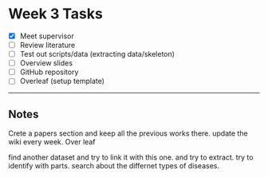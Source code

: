 # Week 3 Tasks

- [x] Meet supervisor
- [ ] Review literature
- [ ] Test out scripts/data (extracting data/skeleton)
- [ ] Overview slides
- [ ] GitHub repository
- [ ] Overleaf (setup template)

---

## Notes
Crete a papers section and keep all the previous works there.
update the wiki every week.
Over leaf

find another dataset and try to link it with this one. 
and try to extract.
 try to identify with parts.
 search about the differnet types of diseases.

